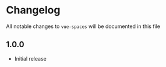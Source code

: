 # Changelog

All notable changes to `vue-spaces` will be documented in this file

## 1.0.0
- Initial release
